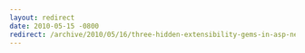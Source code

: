```yaml
---
layout: redirect
date: 2010-05-15 -0800
redirect: /archive/2010/05/16/three-hidden-extensibility-gems-in-asp-net-4.aspx/
---
```


